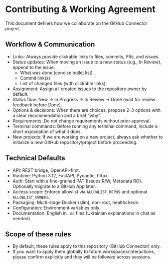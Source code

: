 # Contributing & Working Agreement

This document defines how we collaborate on the GitHub Connector project.

## Workflow & Communication
- Links: Always provide clickable links to files, commits, PRs, and issues.
- Status updates: When moving an issue to a new status (e.g., In Review), append to the issue:
  - What was done (concise bullet list)
  - Commit link(s)
  - List of changed files (with clickable links)
- Assignment: Assign all created issues to the repository owner by default.
- Status flow: New → In Progress → In Review → Done (wait for review feedback before Done).
- Options & decisions: When there are choices, propose 2–3 options with a clear recommendation and a brief “why”.
- Requirements: Do not change requirements without prior approval.
- Terminal commands: Before running any terminal command, include a short explanation of what it does.
- New projects: If we are working on a new project, always ask whether to initialize a new GitHub repository/project before proceeding.

## Technical Defaults
- API: REST bridge, OpenAPI-first.
- Runtime: Python 3.12, FastAPI, Pydantic, httpx.
- Auth: Start with a fine-grained PAT (Issues R/W, Metadata RO). Optionally migrate to a GitHub App later.
- Access scope: Enforce allowlist via `ALLOWLIST_REPOS` and optional `ALLOWLIST_OWNERS`.
- Packaging: Multi-stage Docker (slim), non-root, healthcheck.
- Configuration: Environment variables only.
- Documentation: English in `.md` files (Ukrainian explanations in chat as needed).

## Scope of these rules
- By default, these rules apply to this repository (GitHub Connector) only.
- If you want to apply them globally to future workspaces/interactions, please confirm explicitly and they will be followed across sessions.
